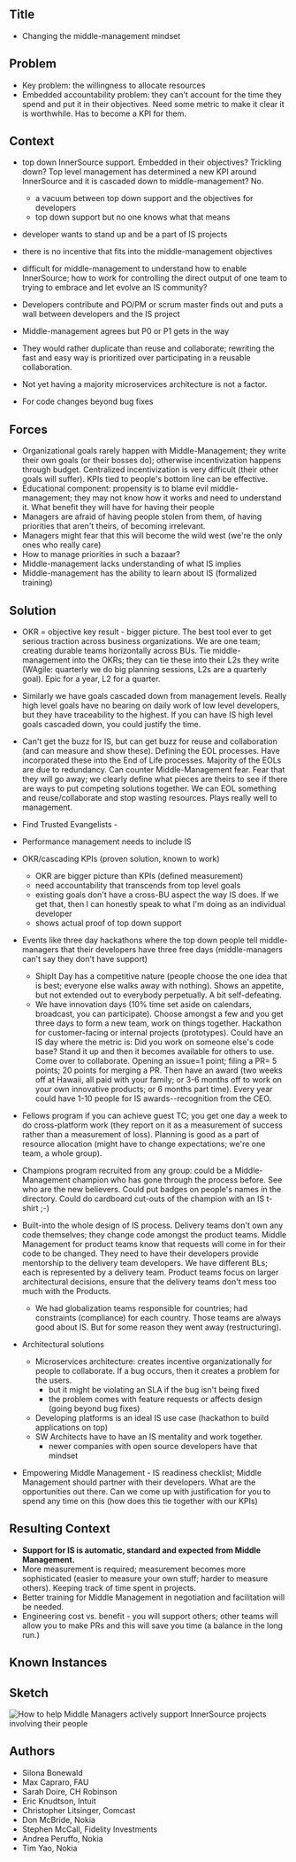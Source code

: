 ## Title
* Changing the middle-management mindset

## Problem
* Key problem: the willingness to allocate resources 
* Embedded accountability problem: they can't account for the time they spend and put it in their objectives. Need some metric to make it clear it is worthwhile. Has to become a KPI for them.

## Context
* top down InnerSource support. Embedded in their objectives? Trickling down? Top level management has determined a new KPI around InnerSource and it is cascaded down to middle-management? No.
    - a vacuum between top down support and the objectives for developers
    - top down support but no one knows what that means
* developer wants to stand up and be a part of IS projects
* there is no incentive that fits into the middle-management objectives
* difficult for middle-management to understand how to enable InnerSource; how to work for controlling the direct output of one team to trying to embrace and let evolve an IS community?

* Developers contribute and PO/PM or scrum master finds out and puts a wall between developers and the IS project
* Middle-management agrees but P0 or P1 gets in the way
* They would rather duplicate than reuse and collaborate; rewriting the fast and easy way is prioritized over participating in a reusable collaboration.
* Not yet having a majority microservices architecture is not a factor.
* For code changes beyond bug fixes

## Forces
* Organizational goals rarely happen with Middle-Management; they write their own goals (or their bosses do); otherwise incentivization happens through budget. Centralized incentivization is very difficult (their other goals will suffer). KPIs tied to people's bottom line can be effective.
* Educational component: propensity is to blame evil middle-management; they may not know how it works and need to understand it. What benefit they will have for having their people
* Managers are afraid of having people stolen from them, of having priorities that aren't theirs, of becoming irrelevant.
* Managers might fear that this will become the wild west (we're the only ones who really care)
* How to manage priorities in such a bazaar? 
* Middle-management lacks understanding of what IS implies
* Middle-management has the ability to learn about IS (formalized training)

## Solution
* OKR = objective key result - bigger picture. The best tool ever to get serious traction across business organizations. We are one team; creating durable teams horizontally across BUs. Tie middle-management into the OKRs; they can tie these into their L2s they write (WAgile: quarterly we do big planning sessions, L2s are a quarterly goal).  Epic for a year, L2 for a quarter.
* Similarly we have goals cascaded down from management levels. Really high level goals have no bearing on daily work of low level developers, but they have traceability to the highest. If you can have IS high level goals cascaded down, you could justify the time. 
* Can't get the buzz for IS, but can get buzz for reuse and collaboration (and can measure and show these). Defining the EOL processes. Have incorporated these into the End of Life processes. Majority of the EOLs are due to redundancy. Can counter Middle-Management fear. Fear that they will go away; we clearly define what pieces are theirs to see if there are ways to put competing solutions together. We can EOL something and reuse/collaborate and stop wasting resources. Plays really well to management.

* Find Trusted Evangelists - 
* Performance management needs to include IS
* OKR/cascading KPIs (proven solution, known to work)
    - OKR are bigger picture than KPIs (defined measurement)
    - need accountability that transcends from top level goals
    - existing goals don't have a cross-BU aspect the way IS does. If we get that, then I can honestly speak to what I'm doing as an individual developer
    - shows actual proof of top down support
* Events like three day hackathons where the top down people tell middle-managers that their developers have three free days (middle-managers can't say they don't have support)
    - ShipIt Day has a competitive nature (people choose the one idea that is best; everyone else walks away with nothing). Shows an appetite, but not extended out to everybody perpetually. A bit self-defeating.
    - We have innovation days (10% time set aside on calendars, broadcast, you can participate). Choose amongst a few and you get three days to form a new team, work on things together. Hackathon for customer-facing or internal projects (prototypes). Could have an IS day where the metric is: Did you work on someone else's code base? Stand it up and then it becomes available for others to use. Come over to collaborate. Opening an issue=1 point; filing a PR= 5 points; 20 points for merging a PR. Then have an award (two weeks off at Hawaii, all paid with your family; or 3-6 months off to work on your own innovative products; or 6 months part time). Every year could have 1-10 people for IS awards--recognition from the CEO.
* Fellows program if you can achieve guest TC; you get one day a week to do cross-platform work (they report on it as a measurement of success rather than a measurement of loss). Planning is good as a part of resource allocation (might have to change expectations; we're one team, a whole group).
* Champions program recruited from any group: could be a Middle-Management champion who has gone through the process before. See who are the new believers. Could put badges on people's names in the directory. Could do cardboard cut-outs of the champion with an IS t-shirt ;-)

* Built-into the whole design of IS process. Delivery teams don't own any code themselves; they change code amongst the product teams. Middle Management for product teams know that requests will come in for their code to be changed. They need to have their developers provide mentorship to the delivery team developers. We have different BLs; each is represented by a delivery team. Product teams focus on larger architectural decisions, ensure that the delivery teams don't mess too much with the Products.
    - We had globalization teams responsible for countries; had constraints (compliance) for each country. Those teams are always good about IS. But for some reason they went away (restructuring).

* Architectural solutions
    - Microservices architecture: creates incentive organizationally for people to collaborate. If a bug occurs, then it creates a problem for the users. 
        - but it might be violating an SLA if the bug isn't being fixed
        - the problem comes with feature requests or affects design (going beyond bug fixes)
    - Developing platforms is an ideal IS use case (hackathon to build applications on top)
    - SW Architects have to have an IS mentality and work together.
        - newer companies with open source developers have that mindset

* Empowering Middle Management - IS readiness checklist; Middle Management should partner with their developers. What are the opportunities out there. Can we come up with justification for you to spend any time on this (how does this tie together with our KPIs)

## Resulting Context
* **Support for IS is automatic, standard and expected from Middle Management.**
* More measurement is required; measurement becomes more sophisticated (easier to measure your own stuff; harder to measure others). Keeping track of time spent in projects.
* Better training for Middle Management in negotiation and facilitation will be needed.
* Engineering cost vs. benefit - you will support others; other teams will allow you to make PRs and this will save you time (a balance in the long run.)

## Known Instances


## Sketch
![How to help Middle Managers actively support InnerSource projects involving their people](http://teiru.net/images/middle_management_sketch_img_2257.jpg)

## Authors
* Silona Bonewald
* Max Capraro, FAU
* Sarah Doire, CH Robinson
* Eric Knudtson, Intuit
* Christopher Litsinger, Comcast
* Don McBride, Nokia
* Stephen McCall, Fidelity Investments
* Andrea Peruffo, Nokia
* Tim Yao, Nokia
